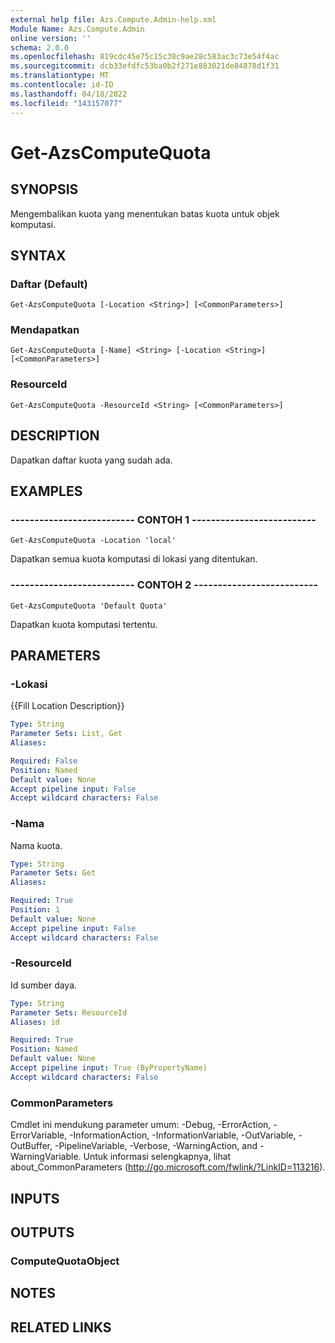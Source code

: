 ```yaml
---
external help file: Azs.Compute.Admin-help.xml
Module Name: Azs.Compute.Admin
online version: ''
schema: 2.0.0
ms.openlocfilehash: 819cdc45e75c15c38c9ae28c583ac3c73e54f4ac
ms.sourcegitcommit: dcb33efdfc53ba0b2f271e883021de84878d1f31
ms.translationtype: MT
ms.contentlocale: id-ID
ms.lasthandoff: 04/18/2022
ms.locfileid: "143157077"
---
```

# Get-AzsComputeQuota

## SYNOPSIS
Mengembalikan kuota yang menentukan batas kuota untuk objek komputasi.

## SYNTAX

### Daftar (Default)
```
Get-AzsComputeQuota [-Location <String>] [<CommonParameters>]
```

### Mendapatkan
```
Get-AzsComputeQuota [-Name] <String> [-Location <String>] [<CommonParameters>]
```

### ResourceId
```
Get-AzsComputeQuota -ResourceId <String> [<CommonParameters>]
```

## DESCRIPTION
Dapatkan daftar kuota yang sudah ada.

## EXAMPLES

### -------------------------- CONTOH 1 --------------------------
```
Get-AzsComputeQuota -Location 'local'
```

Dapatkan semua kuota komputasi di lokasi yang ditentukan.

### -------------------------- CONTOH 2 --------------------------
```
Get-AzsComputeQuota 'Default Quota'
```

Dapatkan kuota komputasi tertentu.

## PARAMETERS

### -Lokasi
{{Fill Location Description}}

```yaml
Type: String
Parameter Sets: List, Get
Aliases: 

Required: False
Position: Named
Default value: None
Accept pipeline input: False
Accept wildcard characters: False
```

### -Nama
Nama kuota.

```yaml
Type: String
Parameter Sets: Get
Aliases: 

Required: True
Position: 1
Default value: None
Accept pipeline input: False
Accept wildcard characters: False
```

### -ResourceId
Id sumber daya.

```yaml
Type: String
Parameter Sets: ResourceId
Aliases: id

Required: True
Position: Named
Default value: None
Accept pipeline input: True (ByPropertyName)
Accept wildcard characters: False
```

### CommonParameters
Cmdlet ini mendukung parameter umum: -Debug, -ErrorAction, -ErrorVariable, -InformationAction, -InformationVariable, -OutVariable, -OutBuffer, -PipelineVariable, -Verbose, -WarningAction, and -WarningVariable. Untuk informasi selengkapnya, lihat about_CommonParameters (http://go.microsoft.com/fwlink/?LinkID=113216).

## INPUTS

## OUTPUTS

### ComputeQuotaObject

## NOTES

## RELATED LINKS

